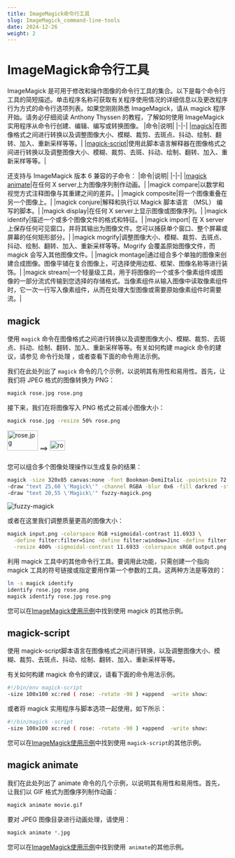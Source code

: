 ```yaml
---
title: ImageMagick命令行工具
slug: ImageMagick_command-line-tools
date: 2024-12-26
weight: 2
---
```

# ImageMagick命令行工具

ImageMagick 是可用于修改和操作图像的命令行工具的集合。以下是每个命令行工具的简短描述。单击程序名称可获取有关程序使用情况的详细信息以及更改程序行为方式的命令行选项列表。如果您刚刚熟悉 ImageMagick，请从 magick 程序开始。请务必仔细阅读 Anthony Thyssen 的教程，了解如何使用 ImageMagick 实用程序从命令行创建、编辑、编写或转换图像。
|命令|说明|
|-|-|
|[magick](/docs/guide/ImageMagick_command-line-tools/#magick)|在图像格式之间进行转换以及调整图像大小、模糊、裁剪、去斑点、抖动、绘制、翻转、加入、重新采样等等。|
|[magick-script](/docs/guide/ImageMagick_command-line-tools/#magick-script)|使用此脚本语言解释器在图像格式之间进行转换以及调整图像大小、模糊、裁剪、去斑、抖动、绘制、翻转、加入、重新采样等等。|

还支持与 ImageMagick 版本 6 兼容的子命令：
|命令|说明|
|-|-|
|[magick animate](/docs/guide/ImageMagick_command-line-tools/#magick-animate)|在任何 X server上为图像序列制作动画。|
|magick compare|以数学和视觉方式注释图像与其重建之间的差异。|
|magick composite|将一个图像重叠在另一个图像上。|
|magick conjure|解释和执行以 Magick 脚本语言 （MSL） 编写的脚本。|
|magick display|在任何 X server上显示图像或图像序列。|
|magick identify|描述一个或多个图像文件的格式和特征。|
|magick import|
在 X server上保存任何可见窗口，并将其输出为图像文件。您可以捕获单个窗口、整个屏幕或屏幕的任何矩形部分。|
|magick mogrify|调整图像大小、模糊、裁剪、去斑点、抖动、绘制、翻转、加入、重新采样等等。Mogrify 会覆盖原始图像文件，而 magick 会写入其他图像文件。|
|magick montage|通过组合多个单独的图像来创建合成图像。图像平铺在复合图像上，可选择使用边框、框架、图像名称等进行装饰。|
|magick stream|一个轻量级工具，用于将图像的一个或多个像素组件或图像的一部分流式传输到您选择的存储格式。当像素组件从输入图像中读取像素组件时，它一次一行写入像素组件，从而在处理大型图像或需要原始像素组件时需要流。|

## magick

使用 `magick` 命令在图像格式之间进行转换以及调整图像大小、模糊、裁剪、去斑点、抖动、绘制、翻转、加入、重新采样等等。有关如何构建 magick 命令的建议，请参见 命令行处理 ，或者查看下面的命令用法示例。

我们在此处列出了 `magick` 命令的几个示例，以说明其有用性和易用性。首先，让我们将 JPEG 格式的图像转换为 PNG：

```sh
magick rose.jpg rose.png 
```

接下来，我们在将图像写入 PNG 格式之前减小图像大小：

```sh
magick rose.jpg -resize 50% rose.png 
```


  <img src="/images/rose.jpg" width="70" height="46" alt="rose.jpg" />
  ==>
  <img style="margin-top:11px; margin-bottom:12px;"  src="/images/rose.png" width="35" height="23" alt="rose.png" />
  
  您可以组合多个图像处理操作以生成复杂的结果：
  ```sh
  magick -size 320x85 canvas:none -font Bookman-DemiItalic -pointsize 72 \
  -draw "text 25,60 \'Magick\'" -channel RGBA -blur 0x6 -fill darkred -stroke magenta \
  -draw "text 20,55 \'Magick\'" fuzzy-magick.png 
  ```

![fuzzy-magick](/images/fuzzy-magick.png "fuzzy-magick")

或者在这里我们调整质量更高的图像大小：

```sh
magick input.png -colorspace RGB +sigmoidal-contrast 11.6933 \
  -define filter:filter=Sinc -define filter:window=Jinc -define filter:lobes=3 \
  -resize 400% -sigmoidal-contrast 11.6933 -colorspace sRGB output.png'); 
```

利用 magick 工具中的其他命令行工具。要调用此功能，只需创建一个指向 magick 工具的符号链接或指定要用作第一个参数的工具。这两种方法是等效的：

```sh
ln -s magick identify
identify rose.jpg rose.png
magick identify rose.jpg rose.png 
```

您可以在[ImageMagick使用示例](/docs/usage/)中找到使用 magick 的其他示例。

## magick-script

使用 magick-script脚本语言在图像格式之间进行转换，以及调整图像大小、模糊、裁剪、去斑点、抖动、绘制、翻转、加入、重新采样等等。

有关如何构建 magick 命令的建议，请看下面的命令用法示例。

```sh
#!/bin/env magick-script
-size 100x100 xc:red ( rose: -rotate -90 ) +append  -write show:
```

或者将 magick 实用程序与脚本选项一起使用，如下所示：

```sh
#!/bin/magick -script
-size 100x100 xc:red ( rose: -rotate -90 ) +append  -write show:
```

您可以在[ImageMagick使用示例](/docs/usage/)中找到使用 `magick-script`的其他示例。

## magick animate

我们在此处列出了 animate 命令的几个示例，以说明其有用性和易用性。首先，让我们以 GIF 格式为图像序列制作动画：
```sh
magick animate movie.gif
```

要对 JPEG 图像目录进行动画处理，请使用：
```sh
magick animate *.jpg 
```
您可以在[ImageMagick使用示例](/docs/usage/)中找到使用` animate`的其他示例。